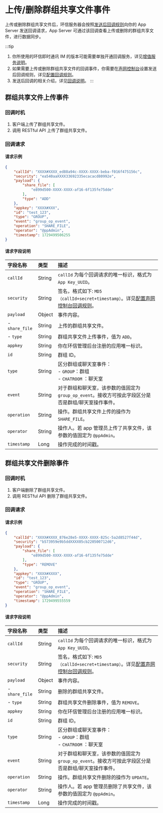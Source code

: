 # 上传/删除群组共享文件事件

上传或删除群组共享文件后，环信服务器会按照[发送后回调规则](/product/enable_and_configure_IM.html#配置回调规则)向你的 App Server 发送回调请求，App Server 可通过该回调查看上传或删除的群组共享文件，进行数据同步。

:::tip
1. 你所使用的环信即时通讯 IM 的版本可能需要单独开通回调服务，详见[增值服务说明](/product/pricing.html#增值服务费用)。
2. 如果需要上传或删除群组共享文件的回调事件，你需要在[声网控制台](https://console.shengwang.cn/overview)设置发送后回调规则，详见[配置回调规则](/product/enable_and_configure_IM.html#配置回调规则)。
3. 发送后回调的相关介绍，详见[回调说明](/docs/sdk/server-side/callback_postsending.html)。
:::

## 群组共享文件上传事件

### 回调时机

1. 客户端上传了群组共享文件。
2. 调用 RESTful API 上传了群组共享文件。

### 回调请求

#### 请求示例

```json
{
	"callId": "XXXX#XXXX_ed88a94c-XXXX-XXXX-beba-f016f475156c",
	"security": "ea540aaXXXX33692335ecacacd80992e",
	"payload": {
		"share_file": [
			"e899d500-XXXX-XXXX-af16-6f135fe75dde"
		],
		"type": "ADD"
	},
	"appkey": "XXXX#XXX",
	"id": "test_123",
	"type": "GROUP",
	"event": "group_op_event",
	"operation": "SHARE_FILE",
	"operator": "@ppAdmin",
	"timestamp": 1729499506255
}
```

#### 请求字段说明

| 字段名称         | 类型   | 描述                                                 |
| :------------- | :----- | :----------------------------------------------------------- |
| `callId`       | String   | `callId` 为每个回调请求的唯一标识，格式为 `App Key_UUID`。 | 
| `security`     | String | 签名，格式如下: `MD5（callId+secret+timestamp）`。详见[配置声网控制台回调规则](/product/enable_and_configure_IM.html#配置回调规则)。|
| `payload`       | Object | 事件内容。                                                     |
|  - `share_file`| String | 上传的群组共享文件。 | 
|  - `type`      | String | 群组共享文件上传事件，值为 `ADD`。 |
| `appkey`       | String | 你在环信管理后台注册的应用唯一标识。  |
| `id`           | String | 群组 ID。                 |
| `type`         | String | 区分群组或聊天室事件：<br/> - `GROUP`：群组 <br/> - `CHATROOM` ：聊天室   |
| `event`        | String | 对于群组和聊天室，该参数的值固定为 `group_op_event`。接收方可按此字段区分是否是群组/聊天室操作事件。 | 
| `operation`    | String | 操作。群组共享文件上传的操作为 `SHARE_FILE`。 |
| `operator`     | String | 操作人。若 app 管理员上传了共享文件，该参数的值固定为 `@ppAdmin`。                     | 
| `timestamp`    | Long   | 操作完成的时间戳。            | 

## 群组共享文件删除事件

### 回调时机

1. 客户端删除了群组共享文件。
2. 调用 RESTful API 删除了群组共享文件。

### 回调请求

#### 请求示例

```json
{
	"callId": "XXXX#XXXX_876e28e5-XXXX-XXXX-825c-5a2d8527f44d",
	"security": "b573959e9b5ddXXXX05cb220500712d6",
	"payload": {
		"share_file": [
			"e899d500-XXXX-XXXX-af16-6f135fe75dde"
		],
		"type": "REMOVE"
	},
	"appkey": "XXXX#XXXX",
	"id": "test_123",
	"type": "GROUP",
	"event": "group_op_event",
	"operation": "SHARE_FILE",
	"operator": "@ppAdmin",
	"timestamp": 1729499555559
}
```

#### 请求字段说明

| 字段名称         | 类型   | 描述                                                 |
| :------------- | :----- | :----------------------------------------------------------- |
| `callId`       | String | `callId` 为每个回调请求的唯一标识，格式为 `App Key_UUID`。 | 
| `security`     | String | 签名，格式如下: `MD5（callId+secret+timestamp）`。详见[配置声网控制台回调规则](/product/enable_and_configure_IM.html#配置回调规则)。|
| `payload`       | Object | 事件内容。                          |
|  - `share_file`| String | 删除的群组共享文件。                 | 
|  - `type`      | String | 群组共享文件删除事件，值为 `REMOVE`。 |
| `appkey`       | String | 你在环信管理后台注册的应用唯一标识。   |
| `id`           | String | 群组 ID。                           |
| `type`         | String | 区分群组或聊天室事件：<br/> - `GROUP`：群组 <br/> - `CHATROOM` ：聊天室   |
| `event`        | String | 对于群组和聊天室，该参数的值固定为 `group_op_event`。接收方可按此字段区分是否是群组/聊天室操作事件。 | 
| `operation`    | String | 操作。群组共享文件删除的操作为 `UPDATE`。 |
| `operator`     | String | 操作人。若 app 管理员删除了共享文件，该参数的值固定为 `@ppAdmin`。                     | 
| `timestamp`    | Long   | 操作完成的时间戳。            | 





